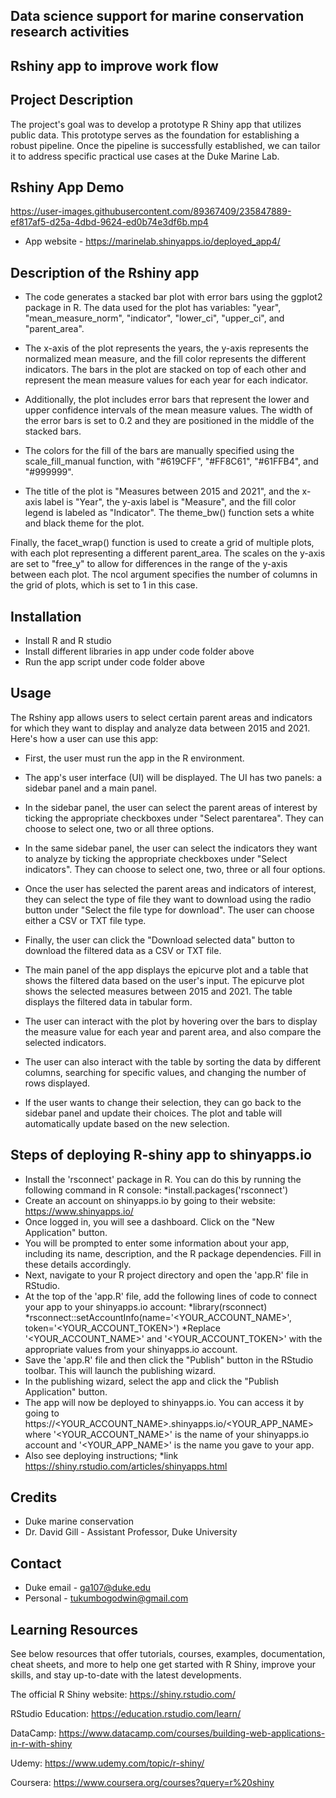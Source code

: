 ## Data science support for marine conservation research activities
## Rshiny app to improve work flow

## Project Description
The project's goal was to develop a prototype R Shiny app that utilizes public data. This prototype serves as the foundation for establishing a robust pipeline. Once the pipeline is successfully established, we can tailor it to address specific practical use cases at the Duke Marine Lab.

## Rshiny App Demo

https://user-images.githubusercontent.com/89367409/235847889-ef817af5-d25a-4dbd-9624-ed0b74e3df6b.mp4
* App website - https://marinelab.shinyapps.io/deployed_app4/

## Description of the Rshiny app

* The code generates a stacked bar plot with error bars using the ggplot2 package in R. The data used for the plot has variables: "year", "mean_measure_norm", "indicator", "lower_ci", "upper_ci", and "parent_area".

+ The x-axis of the plot represents the years, the y-axis represents the normalized mean measure, and the fill color represents the different indicators. The bars in the plot are stacked on top of each other and represent the mean measure values for each year for each indicator.

- Additionally, the plot includes error bars that represent the lower and upper confidence intervals of the mean measure values. The width of the error bars is set to 0.2 and they are positioned in the middle of the stacked bars.

* The colors for the fill of the bars are manually specified using the scale_fill_manual function, with "#619CFF", "#FF8C61", "#61FFB4", and "#999999".

* The title of the plot is "Measures between 2015 and 2021", and the x-axis label is "Year", the y-axis label is "Measure", and the fill color legend is labeled as "Indicator". The theme_bw() function sets a white and black theme for the plot.

Finally, the facet_wrap() function is used to create a grid of multiple plots, with each plot representing a different parent_area. The scales on the y-axis are set to "free_y" to allow for differences in the range of the y-axis between each plot. The ncol argument specifies the number of columns in the grid of plots, which is set to 1 in this case.

## Installation
* Install R and R studio
* Install different libraries in app under code folder above
* Run the app script under code folder above 

## Usage
The Rshiny app allows users to select certain parent areas and indicators for which they want to display and analyze data between 2015 and 2021. Here's how a user can use this app:

* First, the user must run the app in the R environment.

* The app's user interface (UI) will be displayed. The UI has two panels: a sidebar panel and a main panel.

* In the sidebar panel, the user can select the parent areas of interest by ticking the appropriate checkboxes under "Select parentarea". They can choose to select one, two or all three options.

* In the same sidebar panel, the user can select the indicators they want to analyze by ticking the appropriate checkboxes under "Select indicators". They can choose to select one, two, three or all four options.

* Once the user has selected the parent areas and indicators of interest, they can select the type of file they want to download using the radio button under "Select the file type for download". The user can choose either a CSV or TXT file type.

* Finally, the user can click the "Download selected data" button to download the filtered data as a CSV or TXT file.

* The main panel of the app displays the epicurve plot and a table that shows the filtered data based on the user's input. The epicurve plot shows the selected measures between 2015 and 2021. The table displays the filtered data in tabular form.

* The user can interact with the plot by hovering over the bars to display the measure value for each year and parent area, and also compare the selected indicators.

* The user can also interact with the table by sorting the data by different columns, searching for specific values, and changing the number of rows displayed.

* If the user wants to change their selection, they can go back to the sidebar panel and update their choices. The plot and table will automatically update based on the new selection.

## Steps of deploying R-shiny app to shinyapps.io 

* Install the 'rsconnect' package in R. You can do this by running the following command in R console:
             *install.packages('rsconnect')
* Create an account on shinyapps.io by going to their website: https://www.shinyapps.io/
* Once logged in, you will see a dashboard. Click on the "New Application" button.
* You will be prompted to enter some information about your app, including its name, description, and the R package dependencies. Fill in these   details accordingly.
* Next, navigate to your R project directory and open the 'app.R' file in RStudio.
* At the top of the 'app.R' file, add the following lines of code to connect your app to your shinyapps.io account:
             *library(rsconnect)
             *rsconnect::setAccountInfo(name='<YOUR_ACCOUNT_NAME>', token='<YOUR_ACCOUNT_TOKEN>')
             *Replace '<YOUR_ACCOUNT_NAME>' and '<YOUR_ACCOUNT_TOKEN>' with the appropriate values from your shinyapps.io account.
* Save the 'app.R' file and then click the "Publish" button in the RStudio toolbar. This will launch the publishing wizard.
* In the publishing wizard, select the app and click the "Publish Application" button.
* The app will now be deployed to shinyapps.io. You can access it by going to https://<YOUR_ACCOUNT_NAME>.shinyapps.io/<YOUR_APP_NAME> where '<YOUR_ACCOUNT_NAME>' is the name of your shinyapps.io account and '<YOUR_APP_NAME>' is the name you gave to your app.
* Also see deploying instructions; *link https://shiny.rstudio.com/articles/shinyapps.html

## Credits
* Duke marine conservation
* Dr. David Gill - Assistant Professor, Duke University

## Contact
* Duke email - ga107@duke.edu
* Personal - tukumbogodwin@gmail.com

## Learning Resources
See below resources that offer tutorials, courses, examples, documentation, cheat sheets, and more to help one get started with R Shiny, improve your skills, and stay up-to-date with the latest developments.

The official R Shiny website: https://shiny.rstudio.com/

RStudio Education: https://education.rstudio.com/learn/

DataCamp: https://www.datacamp.com/courses/building-web-applications-in-r-with-shiny

 Udemy: https://www.udemy.com/topic/r-shiny/

 Coursera: https://www.coursera.org/courses?query=r%20shiny


